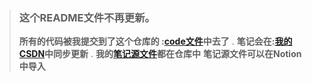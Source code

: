 > ### 这个README文件不再更新。
>  **所有的代码被我提交到了这个仓库的 :[code文件](https://gitee.com/Xiao____liu/learning---c-language/tree/master/code)中去了** 
.
>  **笔记会在:[我的CSDN](https://gitee.com/Xiao____liu/learning---c-language/tree/master/code)中同步更新** 
.
>  **我的[笔记源文件](https://gitee.com/Xiao____liu/learning---c-language/blob/master/%E7%AC%94%E8%AE%B0.md)都在仓库中** 
>  **笔记源文件可以在Notion中导入** 